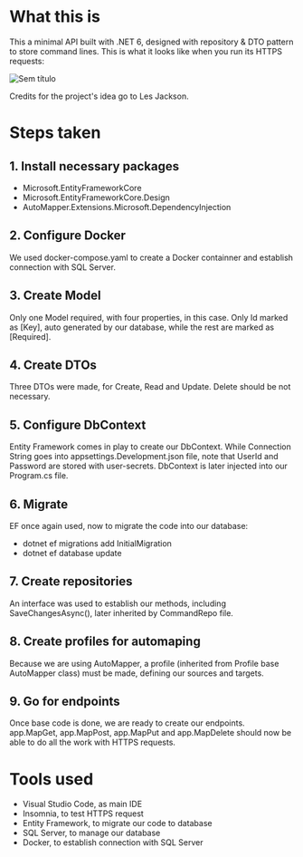 # What this is

This a minimal API built with .NET 6, designed with repository & DTO pattern to store command lines. This is what it looks like when you run its HTTPS requests:

![Sem título](https://user-images.githubusercontent.com/90851371/178108064-1caf334d-55f9-4236-b8e3-ce04c880c261.png)

Credits for the project's idea go to Les Jackson.

# Steps taken

## 1. Install necessary packages
- Microsoft.EntityFrameworkCore
- Microsoft.EntityFrameworkCore.Design
- AutoMapper.Extensions.Microsoft.DependencyInjection

## 2. Configure Docker

We used docker-compose.yaml to create a Docker containner and establish connection with SQL Server.

## 3. Create Model

Only one Model required, with four properties, in this case. Only Id marked as [Key], auto generated by our database, while the rest are marked as [Required].

## 4. Create DTOs

Three DTOs were made, for Create, Read and Update. Delete should be not necessary.

## 5. Configure DbContext

Entity Framework comes in play to create our DbContext. While Connection String goes into appsettings.Development.json file, note that UserId and Password are stored with user-secrets. DbContext is later injected into our Program.cs file.

## 6. Migrate

EF once again used, now to migrate the code into our database:
- dotnet ef migrations add InitialMigration
- dotnet ef database update

## 7. Create repositories

An interface was used to establish our methods, including SaveChangesAsync(), later inherited by CommandRepo file.

## 8. Create profiles for automaping

Because we are using AutoMapper, a profile (inherited from Profile base AutoMapper class) must be made, defining our sources and targets.

## 9. Go for endpoints

Once base code is done, we are ready to create our endpoints. app.MapGet, app.MapPost, app.MapPut and app.MapDelete should now be able to do all the work with HTTPS requests.

# Tools used

- Visual Studio Code, as main IDE
- Insomnia, to test HTTPS request
- Entity Framework, to migrate our code to database
- SQL Server, to manage our database
- Docker, to establish connection with SQL Server
